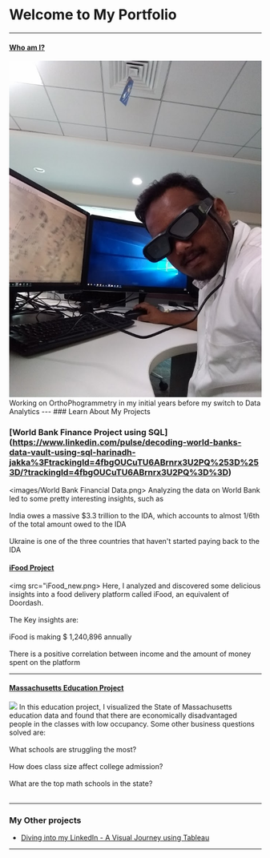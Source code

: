 # Welcome to My Portfolio

---

#### [Who am I?](/bank)
<img src="images/3d.jpg?raw=true"/>
Working on OrthoPhogrammetry in my initial years before my switch to Data Analytics
---
### Learn About My Projects

### [World Bank Finance Project using SQL] (https://www.linkedin.com/pulse/decoding-world-banks-data-vault-using-sql-harinadh-jakka%3FtrackingId=4fbgOUCuTU6ABrnrx3U2PQ%253D%253D/?trackingId=4fbgOUCuTU6ABrnrx3U2PQ%3D%3D)
<images/World Bank Financial Data.png>
Analyzing the data on World Bank led to some pretty interesting insights, such as <br><br>
India owes a massive $3.3 trillion to the IDA, which accounts to almost 1/6th of the total amount owed to the IDA <br><br>
Ukraine is one of the three countries that haven't started paying back to the IDA

#### [iFood Project](https://www.linkedin.com/pulse/inside-scoop-ifood-data-harinadh-jakka%3FtrackingId=4fbgOUCuTU6ABrnrx3U2PQ%253D%253D/?trackingId=4fbgOUCuTU6ABrnrx3U2PQ%3D%3D)
<img src="iFood_new.png>
Here, I analyzed and discovered some delicious insights into a food delivery platform called iFood, an equivalent of Doordash. <br><br>
The Key insights are: <br><br>
iFood is making $ 1,240,896 annually <br><br>
There is a positive correlation between income and the amount of money spent on the platform


---
#### [Massachusetts Education Project](https://www.linkedin.com/pulse/massachusetts-education-system-visual-journey-using-tableau-jakka%3FtrackingId=i%252BcaCTsOSaKyh8hPvfORGw%253D%253D/?trackingId=i%2BcaCTsOSaKyh8hPvfORGw%3D%3D)
<img src="images/Massachusetts Education Project .png?raw=true"/>
In this education project, I visualized the State of Massachusetts education data and found that there are economically disadvantaged people in the classes with low occupancy. Some other business questions solved are: <br><br>
What schools are struggling the most? <br><br>
How does class size affect college admission? <br><br>
What are the top math schools in the state? <br><br>

---

### My Other projects

- [Diving into my LinkedIn - A Visual Journey using Tableau](https://public.tableau.com/app/profile/harinadh.jakka/viz/DivingintomyLinkedIn/Dashboard1)

---




